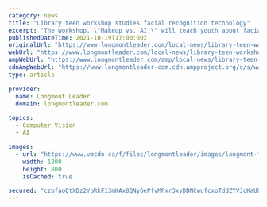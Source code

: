 ```yaml
---
category: news
title: "Library teen workshop studies facial recognition technology"
excerpt: "The workshop, \"Makeup vs. AI,\" will teach youth about facial recognition and how they are affected by makeup and masks."
publishedDateTime: 2021-10-19T17:00:00Z
originalUrl: "https://www.longmontleader.com/local-news/library-teen-workshop-studies-facial-recognition-technology-4526832"
webUrl: "https://www.longmontleader.com/local-news/library-teen-workshop-studies-facial-recognition-technology-4526832"
ampWebUrl: "https://www.longmontleader.com/amp/local-news/library-teen-workshop-studies-facial-recognition-technology-4526832"
cdnAmpWebUrl: "https://www-longmontleader-com.cdn.ampproject.org/c/s/www.longmontleader.com/amp/local-news/library-teen-workshop-studies-facial-recognition-technology-4526832"
type: article

provider:
  name: Longmont Leader
  domain: longmontleader.com

topics:
  - Computer Vision
  - AI

images:
  - url: "https://www.vmcdn.ca/f/files/longmontleader/images/longmont-facilitiesservices/longmont-library-pre-opening-(1-of-5).jpg;w=1200;h=800;mode=crop"
    width: 1200
    height: 800
    isCached: true

secured: "czbfaoQtXDz2YpRkF13mKAx8QNy6ePfvMPxr3xvDDNCwufcxoTddZYVJcKaUhtHDGN4Lu6e+sTAxokjFZ0GkOF566h1fLlEqNzw7XfqDKeH/uvIieRQI5i8FrXQL5vSm9md06S4X9NRRmIWrGu+dNy/J2s42IaQ/QLDHn+1jeW8fCliObKlxS/rNLY3fzkzKXnLvIPxIy3uW12wAdCg/ncztEddgoj7p0ThniZmOEAORBx/52j3+woeHOFqPmT6HS12oZVxNnvLEj36cNue/mzJI4c9O7FQyYaPJdQQV5L5Mx2oH2iDSPL+w0z2GNQzRvwf8jaKPOjfsKNQBXUAO6BoGAjMEw7ugoA0Il5qDpYQ=;/TqEa4Bp7tCP+ADGq/L5Rg=="
---
```


